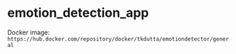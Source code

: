 # emotion_detection_app

Docker image: `https://hub.docker.com/repository/docker/tkdutta/emotiondetector/general`
